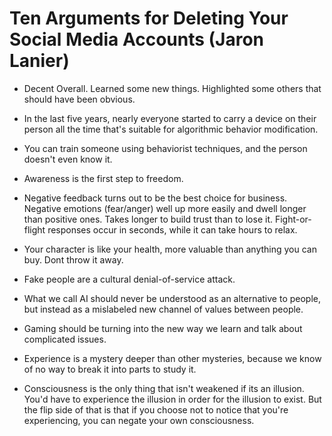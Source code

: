 # Ten Arguments for Deleting Your Social Media Accounts (Jaron Lanier)

- Decent Overall. Learned some new things. Highlighted some others that should have been obvious.

- In the last five years, nearly everyone started to carry a device on their person all the time that's suitable for algorithmic behavior modification.

- You can train someone using behaviorist techniques, and the person doesn't even know it.

- Awareness is the first step to freedom.

- Negative feedback turns out to be the best choice for business.
   Negative emotions (fear/anger) well up more easily and dwell longer than positive ones.
   Takes longer to build trust than to lose it.
   Fight-or-flight responses occur in seconds, while it can take hours to relax.

- Your character is like your health, more valuable than anything you can buy. Dont throw it away.

- Fake people are a cultural denial-of-service attack.

- What we call AI should never be understood as an alternative to people, but instead as a mislabeled new channel of values between people.

- Gaming should be turning into the new way we learn and talk about complicated issues.

- Experience is a mystery deeper than other mysteries, because we know of no way to break it into parts to study it.

- Consciousness is the only thing that isn't weakened if its an illusion. You'd have to experience the illusion in order for the illusion to exist.
  But the flip side of that is that if you choose not to notice that you're experiencing, you can negate your own consciousness.


